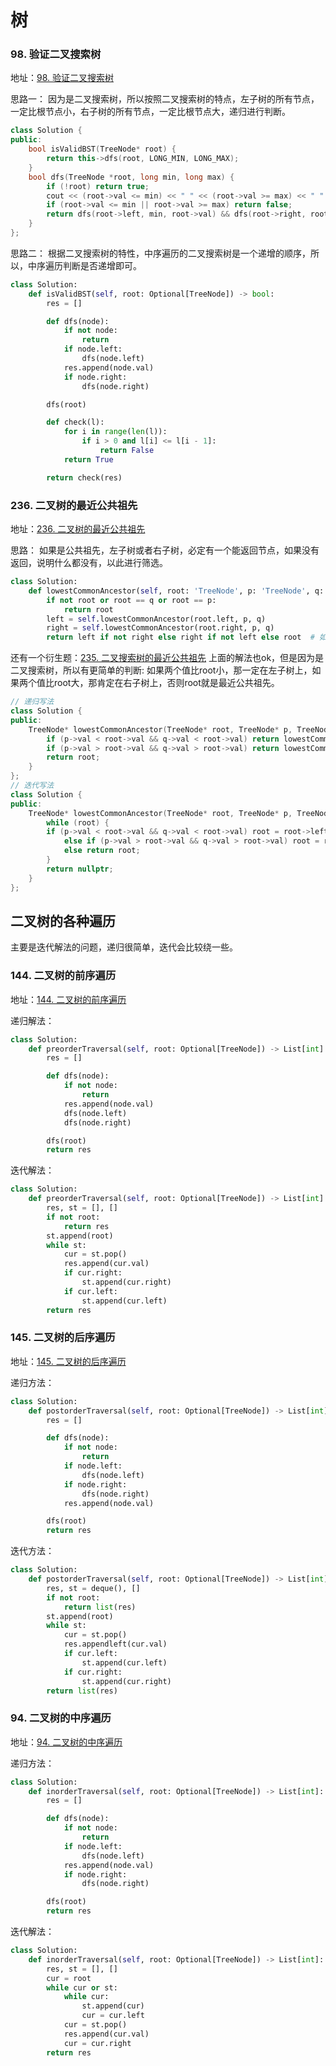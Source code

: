 # 树

### 98. 验证二叉搜索树

地址：[98. 验证二叉搜索树](https://leetcode.cn/problems/validate-binary-search-tree/)

思路一：
因为是二叉搜索树，所以按照二叉搜索树的特点，左子树的所有节点，一定比根节点小，右子树的所有节点，一定比根节点大，递归进行判断。

```c++
class Solution {
public:
    bool isValidBST(TreeNode* root) {
        return this->dfs(root, LONG_MIN, LONG_MAX);
    }
    bool dfs(TreeNode *root, long min, long max) {
        if (!root) return true;
        cout << (root->val <= min) << " " << (root->val >= max) << " " << max << endl;
        if (root->val <= min || root->val >= max) return false;
        return dfs(root->left, min, root->val) && dfs(root->right, root->val, max);
    }
};
```

思路二：
根据二叉搜索树的特性，中序遍历的二叉搜索树是一个递增的顺序，所以，中序遍历判断是否递增即可。

```python
class Solution:
    def isValidBST(self, root: Optional[TreeNode]) -> bool:
        res = []

        def dfs(node):
            if not node:
                return
            if node.left:
                dfs(node.left)
            res.append(node.val)
            if node.right:
                dfs(node.right)

        dfs(root)

        def check(l):
            for i in range(len(l)):
                if i > 0 and l[i] <= l[i - 1]:
                    return False
            return True

        return check(res)
```

### 236. 二叉树的最近公共祖先

地址：[236. 二叉树的最近公共祖先](https://leetcode.cn/problems/lowest-common-ancestor-of-a-binary-tree/)

思路：
如果是公共祖先，左子树或者右子树，必定有一个能返回节点，如果没有返回，说明什么都没有，以此进行筛选。

```python
class Solution:
    def lowestCommonAncestor(self, root: 'TreeNode', p: 'TreeNode', q: 'TreeNode') -> 'TreeNode':
        if not root or root == q or root == p:
            return root
        left = self.lowestCommonAncestor(root.left, p, q)
        right = self.lowestCommonAncestor(root.right, p, q)
        return left if not right else right if not left else root  # 如果左子树没有就是右子树，右子树也没有就是根
```

还有一个衍生题：[235. 二叉搜索树的最近公共祖先](https://leetcode.cn/problems/lowest-common-ancestor-of-a-binary-tree/)
上面的解法也ok，但是因为是二叉搜索树，所以有更简单的判断:
如果两个值比root小，那一定在左子树上，如果两个值比root大，那肯定在右子树上，否则root就是最近公共祖先。

```c++
// 递归写法
class Solution {
public:
    TreeNode* lowestCommonAncestor(TreeNode* root, TreeNode* p, TreeNode* q) {
        if (p->val < root->val && q->val < root->val) return lowestCommonAncestor(root->left, p, q);
        if (p->val > root->val && q->val > root->val) return lowestCommonAncestor(root->right, p, q);
        return root;
    }
};
// 迭代写法
class Solution {
public:
    TreeNode* lowestCommonAncestor(TreeNode* root, TreeNode* p, TreeNode* q) {
        while (root) {
        if (p->val < root->val && q->val < root->val) root = root->left;
            else if (p->val > root->val && q->val > root->val) root = root->right;
            else return root;
        }
        return nullptr;
    }
};
```

## 二叉树的各种遍历

主要是迭代解法的问题，递归很简单，迭代会比较绕一些。

### 144. 二叉树的前序遍历

地址：[144. 二叉树的前序遍历](https://leetcode.cn/problems/binary-tree-preorder-traversal/submissions/)

递归解法：

```python
class Solution:
    def preorderTraversal(self, root: Optional[TreeNode]) -> List[int]:
        res = []

        def dfs(node):
            if not node:
                return
            res.append(node.val)
            dfs(node.left)
            dfs(node.right)

        dfs(root)
        return res
```

迭代解法：

```python
class Solution:
    def preorderTraversal(self, root: Optional[TreeNode]) -> List[int]:
        res, st = [], []
        if not root:
            return res
        st.append(root)
        while st:
            cur = st.pop()
            res.append(cur.val)
            if cur.right:
                st.append(cur.right)
            if cur.left:
                st.append(cur.left)
        return res
```

### 145. 二叉树的后序遍历

地址：[145. 二叉树的后序遍历](https://leetcode.cn/problems/binary-tree-postorder-traversal/)

递归方法：

```python
class Solution:
    def postorderTraversal(self, root: Optional[TreeNode]) -> List[int]:
        res = []

        def dfs(node):
            if not node:
                return
            if node.left:
                dfs(node.left)
            if node.right:
                dfs(node.right)
            res.append(node.val)

        dfs(root)
        return res
```

迭代方法：

```python
class Solution:
    def postorderTraversal(self, root: Optional[TreeNode]) -> List[int]:
        res, st = deque(), []
        if not root:
            return list(res)
        st.append(root)
        while st:
            cur = st.pop()
            res.appendleft(cur.val)
            if cur.left:
                st.append(cur.left)
            if cur.right:
                st.append(cur.right)
        return list(res)
```

### 94. 二叉树的中序遍历

地址：[94. 二叉树的中序遍历](https://leetcode.cn/problems/binary-tree-inorder-traversal/)

递归方法：

```python
class Solution:
    def inorderTraversal(self, root: Optional[TreeNode]) -> List[int]:
        res = []

        def dfs(node):
            if not node:
                return
            if node.left:
                dfs(node.left)
            res.append(node.val)
            if node.right:
                dfs(node.right)

        dfs(root)
        return res
```

迭代解法：

```python
class Solution:
    def inorderTraversal(self, root: Optional[TreeNode]) -> List[int]:
        res, st = [], []
        cur = root
        while cur or st:
            while cur:
                st.append(cur)
                cur = cur.left
            cur = st.pop()
            res.append(cur.val)
            cur = cur.right
        return res
```
